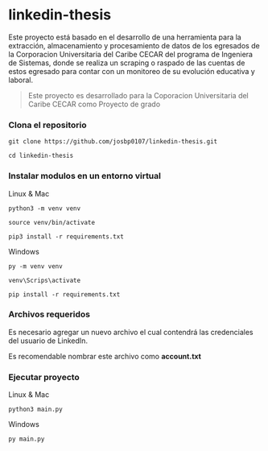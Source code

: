 # linkedin-thesis

Este proyecto está basado en el desarrollo de una herramienta para la extracción, almacenamiento y procesamiento de datos de los egresados de la Corporacion Universitaria del Caribe CECAR del programa de Ingeniera de Sistemas, donde se realiza un scraping o raspado de las cuentas de estos egresado para contar con un monitoreo de su evolución educativa y laboral.

<blockquote>
<p>Este proyecto es desarrollado para la Coporacion Universitaria del Caribe CECAR como Proyecto de grado</p>
</blockquote>

### Clona el repositorio

`git clone https://github.com/josbp0107/linkedin-thesis.git`

`cd linkedin-thesis`

### Instalar modulos en un entorno virtual
Linux & Mac

`python3 -m venv venv`

`source venv/bin/activate`

`pip3 install -r requirements.txt`

Windows

`py -m venv venv`

`venv\Scrips\activate`

`pip install -r requirements.txt`


### Archivos requeridos

Es necesario agregar un nuevo archivo el cual contendrá las credenciales del usuario de LinkedIn.

Es recomendable nombrar este archivo como **account.txt**

### Ejecutar proyecto 

Linux & Mac

`python3 main.py`

Windows

`py main.py`
